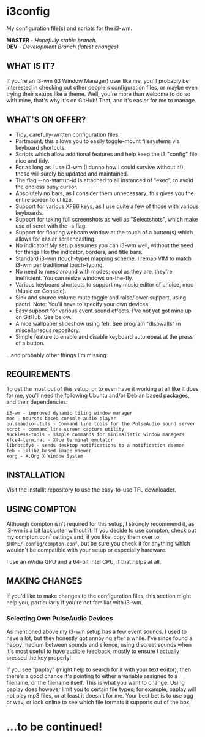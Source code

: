 # i3config
My configuration file(s) and scripts for the i3-wm.

**MASTER** - _Hopefully stable branch._\
**DEV** - _Development Branch (latest changes)_

WHAT IS IT?
-----------

If you're an i3-wm (i3 Window Manager) user like me, you'll probably be interested in checking out other people's configuration files, or maybe even trying their setups like a theme. Well, you're more than welcome to do so with mine, that's why it's on GitHub! That, and it's easier for me to manage.

WHAT'S ON OFFER?
----------------

* Tidy, carefully-written configuration files.
* Partmount; this allows you to easily toggle-mount filesystems via keyboard shortcuts.
* Scripts which allow additional features and help keep the i3 "config" file nice and tidy.
* For as long as I use i3-wm (I dunno how I could survive without it!), these will surely be updated and maintained.
* The flag --no-startup-id is attached to all instanced of "exec", to avoid the endless busy cursor.
* Absolutely no bars, as I consider them unnecessary; this gives you the entire screen to utilize.
* Support for various XF86 keys, as I use quite a few of those with various keyboards.
* Support for taking full screenshots as well as "Selectshots", which make use of scrot with the -s flag.
* Support for floating webcam window at the touch of a button(s) which allows for easier screencasting.
* No indicator! My setup assumes you can i3-wm well, without the need for things like the indicator, borders, and title bars.
* Standard i3-wm (touch-type) mapping scheme. I remap VIM to match i3-wm per traditional touch-typing.
* No need to mess around with modes; cool as they are, they're inefficient. You can resize windows on-the-fly.
* Various keyboard shortcuts to support my music editor of choice, moc (Music on Console).
* Sink and source volume mute toggle and raise/lower support, using pactrl. Note: You'll have to specify your own devices!
* Easy support for various event sound effects. I've not yet got mine up on GitHub. See below.
* A nice wallpaper slideshow using feh. See program "dlspwalls" in miscellaneous repository.
* Simple feature to enable and disable keyboard autorepeat at the press of a button.

...and probably other things I'm missing.

REQUIREMENTS
------------

To get the most out of this setup, or to even have it working at all like it does for me, you'll need the following Ubuntu and/or Debian based packages, and their dependencies:

```
i3-wm - improved dynamic tiling window manager
moc - ncurses based console audio player
pulseaudio-utils - Command line tools for the PulseAudio sound server
scrot - command line screen capture utility
suckless-tools - simple commands for minimalistic window managers
xfce4-terminal - Xfce terminal emulator
libnotify4 - sends desktop notifications to a notification daemon
feh - imlib2 based image viewer
xorg - X.Org X Window System
```

INSTALLATION
------------

Visit the installit repository to use the easy-to-use TFL downloader.

USING COMPTON
-------------

Although compton isn't required for this setup, I strongly recommend it, as i3-wm is a bit lackluster without it. If you decide to use compton, check out my compton.conf settings and, if you like, copy them over to `$HOME/.config/compton.conf`, but be sure you check it for anything which wouldn't be compatible with your setup or especially hardware.

I use an nVidia GPU and a 64-bit Intel CPU, if that helps at all.

MAKING CHANGES
--------------

If you'd like to make changes to the configuration files, this section might help you, particularly if you're not familiar with i3-wm.

### Selecting Own PulseAudio Devices

As mentioned above my i3-wm setup has a few event sounds. I used to have a lot, but they honestly got annoying after a while. I've since found a happy medium between sounds and silence, using discreet sounds when it's most useful to have audible feedback, mostly to ensure I actually pressed the key properly!

If you see "paplay" (might help to search for it with your text editor), then there's a good chance it's pointing to either a variable assigned to a filename, or the filename itself. This is what you want to change. Using paplay does however limit you to certain file types; for example, paplay will not play mp3 files, or at least it doesn't for me. Your best bet is to use ogg or wav, or look online to see which file formats it supports out of the box.

# ...to be continued!
